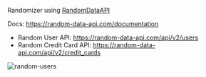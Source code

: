 Randomizer using [RandomDataAPI](https://random-data-api.com/)

Docs: https://random-data-api.com/documentation

* Random User API: https://random-data-api.com/api/v2/users
* Random Credit Card API: https://random-data-api.com/api/v2/credit_cards

![random-users](https://github.com/user-attachments/assets/5e6fae9c-511b-411c-b81e-175e4d946620)
